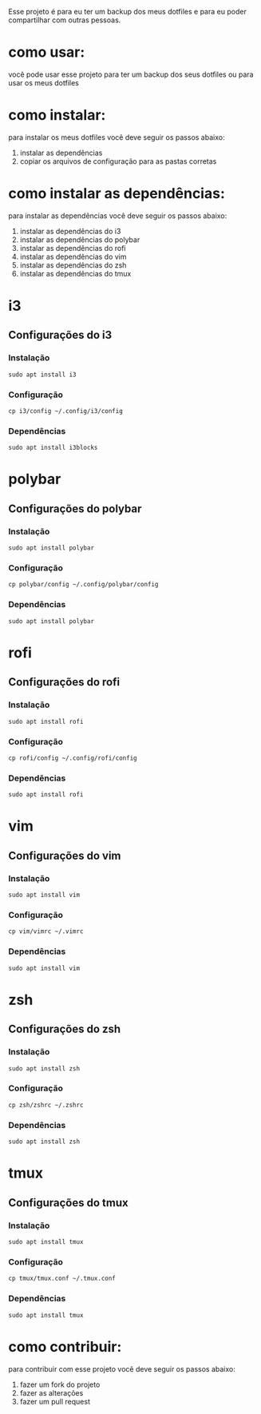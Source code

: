 Esse projeto é para eu ter um backup dos meus dotfiles e para eu poder compartilhar com outras pessoas.

# como usar:
você pode usar esse projeto para ter um backup dos seus dotfiles ou para usar os meus dotfiles

# como instalar:
para instalar os meus dotfiles você deve seguir os passos abaixo:

1. instalar as dependências
2. copiar os arquivos de configuração para as pastas corretas

# como instalar as dependências:
para instalar as dependências você deve seguir os passos abaixo:

1. instalar as dependências do i3
2. instalar as dependências do polybar
3. instalar as dependências do rofi
4. instalar as dependências do vim
5. instalar as dependências do zsh
6. instalar as dependências do tmux

# i3
## Configurações do i3
### Instalação
```
sudo apt install i3
```
### Configuração
```
cp i3/config ~/.config/i3/config
```
### Dependências
```
sudo apt install i3blocks
```
# polybar
## Configurações do polybar
### Instalação
```
sudo apt install polybar
```
### Configuração
```
cp polybar/config ~/.config/polybar/config
```
### Dependências
```
sudo apt install polybar
```
# rofi
## Configurações do rofi
### Instalação
```
sudo apt install rofi
```
### Configuração
```
cp rofi/config ~/.config/rofi/config
```
### Dependências
```
sudo apt install rofi
```
# vim
## Configurações do vim
### Instalação
```
sudo apt install vim
```
### Configuração
```
cp vim/vimrc ~/.vimrc
```
### Dependências
```
sudo apt install vim
```
# zsh
## Configurações do zsh
### Instalação
```
sudo apt install zsh
```
### Configuração
```
cp zsh/zshrc ~/.zshrc
```
### Dependências
```
sudo apt install zsh
```
# tmux
## Configurações do tmux
### Instalação
```
sudo apt install tmux
```
### Configuração
```
cp tmux/tmux.conf ~/.tmux.conf
```
### Dependências
```
sudo apt install tmux
```

# como contribuir:
para contribuir com esse projeto você deve seguir os passos abaixo:

1. fazer um fork do projeto
2. fazer as alterações
3. fazer um pull request